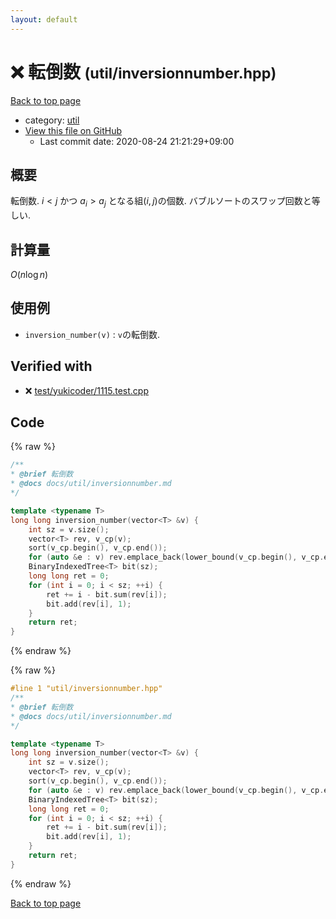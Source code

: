 ```yaml
---
layout: default
---
```


<!-- mathjax config similar to math.stackexchange -->
<script type="text/javascript" async
  src="https://cdnjs.cloudflare.com/ajax/libs/mathjax/2.7.5/MathJax.js?config=TeX-MML-AM_CHTML">
</script>
<script type="text/x-mathjax-config">
  MathJax.Hub.Config({
    TeX: { equationNumbers: { autoNumber: "AMS" }},
    tex2jax: {
      inlineMath: [ ['$','$'] ],
      processEscapes: true
    },
    "HTML-CSS": { matchFontHeight: false },
    displayAlign: "left",
    displayIndent: "2em"
  });
</script>

<script type="text/javascript" src="https://cdnjs.cloudflare.com/ajax/libs/jquery/3.4.1/jquery.min.js"></script>
<script src="https://cdn.jsdelivr.net/npm/jquery-balloon-js@1.1.2/jquery.balloon.min.js" integrity="sha256-ZEYs9VrgAeNuPvs15E39OsyOJaIkXEEt10fzxJ20+2I=" crossorigin="anonymous"></script>
<script type="text/javascript" src="../../assets/js/copy-button.js"></script>
<link rel="stylesheet" href="../../assets/css/copy-button.css" />


# :x: 転倒数 <small>(util/inversionnumber.hpp)</small>

<a href="../../index.html">Back to top page</a>

* category: <a href="../../index.html#05c7e24700502a079cdd88012b5a76d3">util</a>
* <a href="{{ site.github.repository_url }}/blob/master/util/inversionnumber.hpp">View this file on GitHub</a>
    - Last commit date: 2020-08-24 21:21:29+09:00




## 概要

転倒数. $i < j$ かつ $a_i > a_j$ となる組$(i, j)$の個数. バブルソートのスワップ回数と等しい.

## 計算量

$O(n\log n)$

## 使用例

* `inversion_number(v)` : `v`の転倒数.


## Verified with

* :x: <a href="../../verify/test/yukicoder/1115.test.cpp.html">test/yukicoder/1115.test.cpp</a>


## Code

<a id="unbundled"></a>
{% raw %}
```cpp
/**
* @brief 転倒数
* @docs docs/util/inversionnumber.md
*/

template <typename T>
long long inversion_number(vector<T> &v) {
    int sz = v.size();
    vector<T> rev, v_cp(v);
    sort(v_cp.begin(), v_cp.end());
    for (auto &e : v) rev.emplace_back(lower_bound(v_cp.begin(), v_cp.end(), e) - v_cp.begin());
    BinaryIndexedTree<T> bit(sz);
    long long ret = 0;
    for (int i = 0; i < sz; ++i) {
        ret += i - bit.sum(rev[i]);
        bit.add(rev[i], 1);
    }
    return ret;
}

```
{% endraw %}

<a id="bundled"></a>
{% raw %}
```cpp
#line 1 "util/inversionnumber.hpp"
/**
* @brief 転倒数
* @docs docs/util/inversionnumber.md
*/

template <typename T>
long long inversion_number(vector<T> &v) {
    int sz = v.size();
    vector<T> rev, v_cp(v);
    sort(v_cp.begin(), v_cp.end());
    for (auto &e : v) rev.emplace_back(lower_bound(v_cp.begin(), v_cp.end(), e) - v_cp.begin());
    BinaryIndexedTree<T> bit(sz);
    long long ret = 0;
    for (int i = 0; i < sz; ++i) {
        ret += i - bit.sum(rev[i]);
        bit.add(rev[i], 1);
    }
    return ret;
}

```
{% endraw %}

<a href="../../index.html">Back to top page</a>

